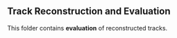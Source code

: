 ## Track Reconstruction and Evaluation

This folder contains **evaluation** of reconstructed tracks.